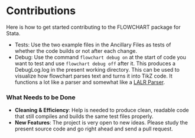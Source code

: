 # Contributions

Here is how to get started contributing to the FLOWCHART package for Stata.

- Tests: Use the two example files in the Ancillary Files as tests of whether the code builds or not after each change.
- Debug: Use the command `flowchart debug on` at the start of code you want to test and use `flowchart debug off` after it. This produces a DebugLog.log in the present working directory. This can be used to visualize how flowchart parses text and turns it into TikZ code. It functions a lot like a parser and somewhat like a [LALR Parser](https://en.wikipedia.org/wiki/LALR_parser).
### What Needs to be Done
- **Cleaning & Efficiency**: Help is needed to produce clean, readable code that still compiles and builds the same test files properly.
- **New Features**: The project is very open to new ideas. Please study the present source code and go right ahead and send a pull request.